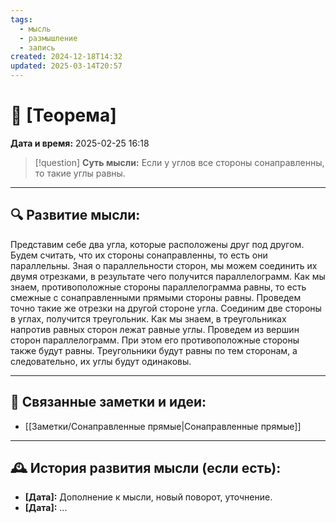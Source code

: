```yaml
---
tags:
  - мысль
  - размышление
  - запись
created: 2024-12-18T14:32
updated: 2025-03-14T20:57
---
```


# 💭  [Теорема]

**Дата и время:** 2025-02-25 16:18

> [!question] **Суть мысли:**
> Если у углов все стороны сонаправленны, то такие углы равны.

---

## 🔍 Развитие мысли:

Представим себе два угла, которые расположены друг под другом. Будем считать, что их стороны сонаправленны, то есть они параллельны. Зная о параллельности сторон, мы можем соединить их двумя отрезками, в результате чего получится параллелограмм. Как мы знаем, противоположные стороны параллелограмма равны, то есть смежные с сонаправленными прямыми стороны равны. Проведем точно такие же отрезки на другой стороне угла. Соединим две стороны в углах, получится треугольник. Как мы знаем, в треугольниках напротив равных сторон лежат равные углы. Проведем из вершин сторон параллелограмм. При этом его противоположные стороны также будут равны.  Треугольники будут равны по тем сторонам, а следовательно, их углы будут одинаковы.

---

## 🔄 Связанные заметки и идеи:

- [[Заметки/Сонаправленные прямые|Сонаправленные прямые]]

---

## 🕰️ История развития мысли (если есть):

* **[Дата]:**  Дополнение к мысли, новый поворот, уточнение.
* **[Дата]:**  ...
